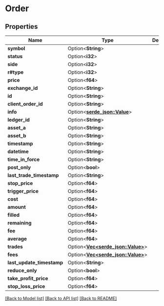 # Order

## Properties

Name | Type | Description | Notes
------------ | ------------- | ------------- | -------------
**symbol** | Option<**String**> |  | [optional]
**status** | Option<**i32**> |  | [optional]
**side** | Option<**i32**> |  | [optional]
**r#type** | Option<**i32**> |  | [optional]
**price** | Option<**f64**> |  | [optional]
**exchange_id** | Option<**String**> |  | [optional]
**id** | Option<**String**> |  | [optional]
**client_order_id** | Option<**String**> |  | [optional]
**info** | Option<[**serde_json::Value**](.md)> |  | [optional]
**ledger_id** | Option<**String**> |  | [optional]
**asset_a** | Option<**String**> |  | [optional]
**asset_b** | Option<**String**> |  | [optional]
**timestamp** | Option<**String**> |  | [optional]
**datetime** | Option<**String**> |  | [optional]
**time_in_force** | Option<**String**> |  | [optional]
**post_only** | Option<**bool**> |  | [optional]
**last_trade_timestamp** | Option<**String**> |  | [optional]
**stop_price** | Option<**f64**> |  | [optional]
**trigger_price** | Option<**f64**> |  | [optional]
**cost** | Option<**f64**> |  | [optional]
**amount** | Option<**f64**> |  | [optional]
**filled** | Option<**f64**> |  | [optional]
**remaining** | Option<**f64**> |  | [optional]
**fee** | Option<**f64**> |  | [optional]
**average** | Option<**f64**> |  | [optional]
**trades** | Option<[**Vec<serde_json::Value>**](serde_json::Value.md)> |  | [optional]
**fees** | Option<[**Vec<serde_json::Value>**](serde_json::Value.md)> |  | [optional]
**last_update_timestamp** | Option<**String**> |  | [optional]
**reduce_only** | Option<**bool**> |  | [optional]
**take_profit_price** | Option<**f64**> |  | [optional]
**stop_loss_price** | Option<**f64**> |  | [optional]

[[Back to Model list]](../README.md#documentation-for-models) [[Back to API list]](../README.md#documentation-for-api-endpoints) [[Back to README]](../README.md)


